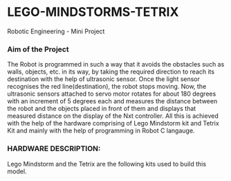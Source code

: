 # LEGO-MINDSTORMS-TETRIX
Robotic Engineering - Mini Project 

### Aim of the Project 
The Robot is programmed in such a way that it avoids the obstacles such as walls, objects, etc. in its way, by taking the required direction to reach its destination with 
the help of ultrasonic sensor. Once the light sensor recognises the red line(destination), the robot stops moving. Now, the ultrasonic sensors attached to servo motor rotates for 
about 180 degrees with an increment of 5 degrees each and measures the distance between the robot and the objects placed in front of them and displays that measured distance on 
the display of the Nxt controller. All this is achieved with the help of the hardware comprising of Lego Mindstorm kit and Tetrix Kit and mainly with the help of programming in 
Robot C langauge.

### HARDWARE DESCRIPTION: 
Lego Mindstorm and the Tetrix are the following kits used to build this model.
